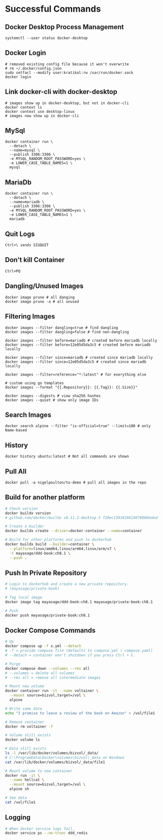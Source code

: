 # Successful Commands

## Docker Desktop Process Management

```shell
systemctl --user status docker-desktop
```

## Docker Login

```shell
# removed existing config file because it won't overwrite
# rm ~/.docker/config.json
sudo setfacl --modify user:kratikal:rw /var/run/docker.sock
docker login
```

## Link docker-cli with docker-desktop

```shell
# images show up in docker-desktop, but not in docker-cli
docker context ls
docker context use desktop-linux
# images now show up in docker-cli
```

## MySql

```shell
docker container run \
  --detach \
  --name=mysql \
  --publish 3306:3306 \
  -e MYSQL_RANDOM_ROOT_PASSWORD=yes \
  -e LOWER_CASE_TABLE_NAMES=1 \
  mysql
```

## MariaDb

```shell
docker container run \
  --detach \
  --name=mariadb \
  --publish 3306:3306 \
  -e MYSQL_RANDOM_ROOT_PASSWORD=yes \
  -e LOWER_CASE_TABLE_NAMES=1 \
  mariadb
```

## Quit Logs

```plaintext
Ctrl+\ sends SIGQUIT
```

## Don't kill Container

```plaintext
Ctrl+PQ
```

## Dangling/Unused Images

```shell
docker image prune # all danging
docker image prune -a # all unused
```

## Filtering Images

```shell
docker images --filter dangling=true # find dangling
docker images --filter dangling=false # find non-dangling

docker images --filter before=mariadb # created before mariadb locally
docker images --filter before=12e05d5da3c5 # created before mariadb locally

docker images --filter since=mariadb # created since mariadb locally
docker images --filter since=12e05d5da3c5 # created since mariadb locally

docker images --filter=reference="*:latest" # for everything else

# custom using go templates
docker images --format "{{.Repository}}: {{.Tag}}: {{.Size}}"

docker images --digests # view sha256 hashes
docker images --quiet # show only image IDs
```

## Search Images

```shell
docker search alpine --filter "is-official=true" --limit=100 # only Name-based
```

## History

```shell
docker history ubuntu:latest # Not all commands are shown
```

## Pull All

```shell
docker pull -a nigelpoulton/tu-demo # pull all images in the repo
```

## Build for another platform

```sh
# Check version
docker buildx version
# github.com/docker/buildx v0.11.2-desktop.5 f20ec1393426619870066baba9618cf999063886

# Create a builder
docker buildx create --driver=docker-container --name=container

# Build for other platforms and push to dockerhub
docker buildx build --builder=container \
  --platform=linux/amd64,linux/arm64,linux/arm/v7 \
  -t mayasage/ddd-book:ch8.1 \
  --push .
```

## Push In Private Repository

```sh
# Login to dockerhub and create a new private repository.
# (mayasage/private-book)

# Tag local image.
docker image tag mayasage/ddd-book:ch8.1 mayasage/private-book:ch8.1

# Push
docker push mayasage/private-book:ch8.1
```

## Docker Compose Commands

```sh
# Up
docker compose up -f x.yml --detach
# -f = provide compose file (defaults to compose.yml | compose.yaml)
# --detach = container won't shutdown if you press Ctrl + C.

# Purge
docker compose down --volumes --rmi all
# --volumes = delete all volumes
# --rmi all = remove all intermediate images
```

```sh
# Mount new volume
docker container run -it --name voltainer \
  --mount source=bizvol,target=/vol \
  alpine

# Write some data
echo "I promise to leave a review of the book on Amazon" > /vol/file1

# Remove container
docker rm voltainer -f

# Volume still exists
docker volume ls

# Data still exists
ls -l /var/lib/docker/volumes/bizvol/_data/
# C:\ProgramData\Docker\volumes\bizvol\_data on Windows
cat /var/lib/docker/volumes/bizvol/_data/file1

# Mount volume to new container
docker run -it \
  --name hellcat \
  --mount source=bizvol,target=/vol \
  alpine sh

# See data
cat /vol/file1
```

## Logging

```sh
# When docker service logs fail.
docker service ps --no-trunc ddd_redis
```

